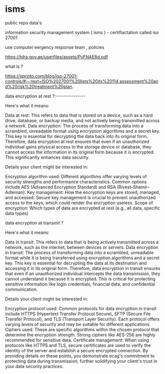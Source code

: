 # isms
public repo data's

information security management system ( isms ) - certifiactation called iso 27001

use computer eergency response team , policies

https://tdra.gov.ae/userfiles/assets/PvFNAE8d.pdf


what is ?

https://sprinto.com/blog/iso-27001-controls/#:~:text=ISO%2027001%20lists%20its%20114,assessment%20and%20risk%20treatment%20plan.



data encryption at rest ?:---------------

Here's what it means:

Data at rest: This refers to data that is stored on a device, such as a hard drive, database, or backup media, and not actively being transmitted across a network.
Data encryption: The process of transforming data into a scrambled, unreadable format using encryption algorithms and a secret key. This key is essential for decrypting the data back into its original form.
Therefore, data encryption at rest ensures that even if an unauthorized individual gains physical access to the storage device or database, they cannot access the information in its original form because it is encrypted. This significantly enhances data security.

Details your client might be interested in:

Encryption algorithm used: Different algorithms offer varying levels of security strengths and performance characteristics. Common options include AES (Advanced Encryption Standard) and RSA (Rivest–Shamir–Adleman).
Key management: How the encryption keys are stored, managed, and accessed. Secure key management is crucial to prevent unauthorized access to the keys, which could render the encryption useless.
Scope of encryption: Which types of data are encrypted at rest (e.g., all data, specific data types)


data encryption at transmit ?

Here's what it means:

Data in transit: This refers to data that is being actively transmitted across a network, such as the internet, between devices or servers.
Data encryption in transit: The process of transforming data into a scrambled, unreadable format while it is being transferred using encryption algorithms and a secret key. This key is essential for decrypting the data at its destination and accessing it in its original form.
Therefore, data encryption in transit ensures that even if an unauthorized individual intercepts the data transmission, they cannot understand it because it is encrypted. This is critical for protecting sensitive information like login credentials, financial data, and confidential communication.

Details your client might be interested in:

Encryption protocol used: Common protocols for data encryption in transit include HTTPS (Hypertext Transfer Protocol Secure), SFTP (Secure File Transfer Protocol), and TLS (Transport Layer Security). Each protocol offers varying levels of security and may be suitable for different applications.
Ciphers used: These are specific algorithms within the chosen protocol that determine the encryption strength. Strong ciphers like AES-256 are highly recommended for sensitive data.
Certificate management: When using protocols like HTTPS and TLS, secure certificates are used to verify the identity of the server and establish a secure encrypted connection.
By providing details on these points, you demonstrate ecag's commitment to protecting data during transmission, further solidifying your client's trust in your data security practices.




